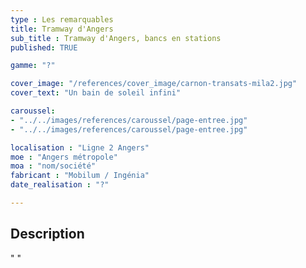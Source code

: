 ```yaml
---
type : Les remarquables
title: Tramway d'Angers
sub_title : Tramway d'Angers, bancs en stations
published: TRUE

gamme: "?" 

cover_image: "/references/cover_image/carnon-transats-mila2.jpg"
cover_text: "Un bain de soleil infini"

caroussel: 
- "../../images/references/caroussel/page-entree.jpg"
- "../../images/references/caroussel/page-entree.jpg"

localisation : "Ligne 2 Angers"
moe : "Angers métropole"
moa : "nom/société"
fabricant : "Mobilum / Ingénia"
date_realisation : "?"

---
```


## Description
 " "